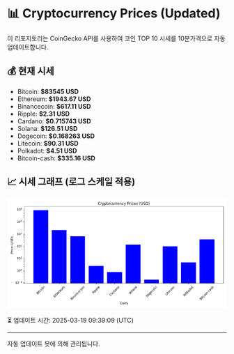 
# 📊 Cryptocurrency Prices (Updated)

이 리포지토리는 CoinGecko API를 사용하여 코인 TOP 10 시세를 10분가격으로 자동 업데이트합니다.

## 💰 현재 시세
- Bitcoin: **$83545 USD**
- Ethereum: **$1943.67 USD**
- Binancecoin: **$617.11 USD**
- Ripple: **$2.31 USD**
- Cardano: **$0.715743 USD**
- Solana: **$126.51 USD**
- Dogecoin: **$0.168263 USD**
- Litecoin: **$90.31 USD**
- Polkadot: **$4.51 USD**
- Bitcoin-cash: **$335.16 USD**

## 📈 시세 그래프 (로그 스케일 적용)
![Crypto Prices](crypto_prices.png)

⏳ 업데이트 시간: 2025-03-19 09:39:09 (UTC)

---
자동 업데이트 봇에 의해 관리됩니다.
